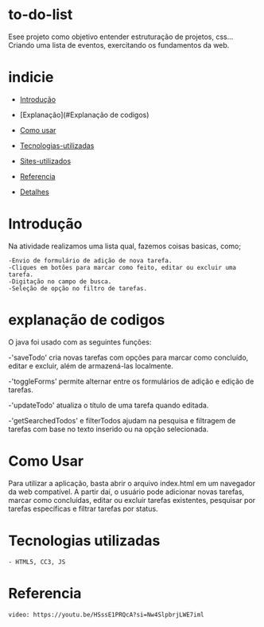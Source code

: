 # to-do-list
Esee projeto como objetivo entender estruturação de projetos, css... Criando uma lista de eventos, exercitando os fundamentos da web.

# indicie

* [Introdução](#introdução)

* [Explanação](#Explanação de codigos)

* [Como usar](#Como-usar)

* [Tecnologias-utilizadas](#tecnologias-utilizadas)
  
* [Sites-utilizados](#sites-utilizados)

* [Referencia](#referencia)

* [Detalhes](#detalhes)

# Introdução

Na atividade realizamos uma lista qual, fazemos coisas basicas, como;

    -Envio de formulário de adição de nova tarefa.
    -Cliques em botões para marcar como feito, editar ou excluir uma tarefa.
    -Digitação no campo de busca.   
    -Seleção de opção no filtro de tarefas.

# explanação de codigos

O java foi usado com as seguintes funções:

-'saveTodo' cria novas tarefas com opções para marcar como concluído, editar e excluir, além de armazená-las localmente.
    
-'toggleForms' permite alternar entre os formulários de adição e edição de tarefas.
    
-'updateTodo' atualiza o título de uma tarefa quando editada.
    
 -'getSearchedTodos' e filterTodos ajudam na pesquisa e filtragem de tarefas com base no texto inserido ou na opção selecionada.

# Como Usar

 Para utilizar a aplicação, basta abrir o arquivo index.html em um navegador da web compatível. A partir daí, o usuário pode adicionar novas tarefas, marcar como concluídas, editar ou excluir tarefas existentes, pesquisar por tarefas específicas e filtrar tarefas por status.

# Tecnologias utilizadas

    - HTML5, CC3, JS

# Referencia

    video: https://youtu.be/HSssE1PRQcA?si=Nw4SlpbrjLWE7iml